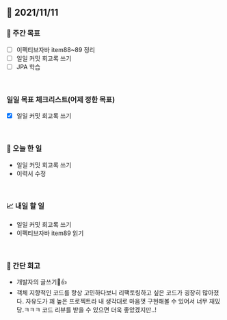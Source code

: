 ## 📅 2021/11/11


### 👏 주간 목표

- [ ] 이펙티브자바 item88~89 정리
- [ ] 일일 커밋 회고록 쓰기
- [ ] JPA 학습

<br/>

### 일일 목표 체크리스트(어제 정한 목표)

- [x] 일일 커밋 회고록 쓰기

<br/>

### 💯 오늘 한 일

- 일일 커밋 회고록 쓰기
- 이력서 수정

<br/>

### 📈 내일 할 일

- 일일 커밋 회고록 쓰기
- 이펙티브자바 item89 읽기

<br/>

### 🤔 간단 회고

- 개발자의 글쓰기🥲👍
- 객체 지향적인 코드를 항상 고민하다보니 리팩토링하고 싶은 코드가 굉장히 많아졌다.
자유도가 꽤 높은 프로젝트라 내 생각대로 마음껏 구현해볼 수 있어서 너무 재밌당.ㅋㅋㅋ 코드 리뷰를 받을 수 있으면 더욱 좋았겠지만..! 

